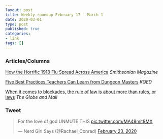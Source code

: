 ```yaml
---
layout: post
title: Weekly roundup February 17 - March 1
date: 2020-03-01
type: post
published: true
categories:
- link
tags: []
---
```


### Articles/Columns

[How the Horrific 1918 Flu Spread Across America](https://www.smithsonianmag.com/history/journal-plague-year-180965222/ "How the Horrific 1918 Flu Spread Across America. By John M. Barry") *Smithsonian Magazine*

[Five Best Practices Teachers Can Learn from Dungeon Masters](https://www.kqed.org/mindshift/53553/five-best-practices-teachers-can-learn-from-dungeon-masters "Five Best Practices Teachers Can Learn from Dungeon Masters. By Paul Darvasi") *KQED*

[When it comes to blockades, the rule of law is about more than rules, or laws](https://www.theglobeandmail.com/opinion/article-the-rule-of-law-is-about-more-than-rules-or-law/ "When it comes to blockades, the rule of law is about more than rules, or laws. By Andrew Coyne") *The Globe and Mail*

### Tweet

<blockquote class="twitter-tweet"><p lang="en" dir="ltr">For the love of god UNMUTE THIS <a href="https://t.co/MA48mit8MX">pic.twitter.com/MA48mit8MX</a></p>&mdash; Nerd Girl Says (@Rachael_Conrad) <a href="https://twitter.com/Rachael_Conrad/status/1231414301149233152?ref_src=twsrc%5Etfw">February 23, 2020</a></blockquote> <script async src="https://platform.twitter.com/widgets.js" charset="utf-8"></script>
